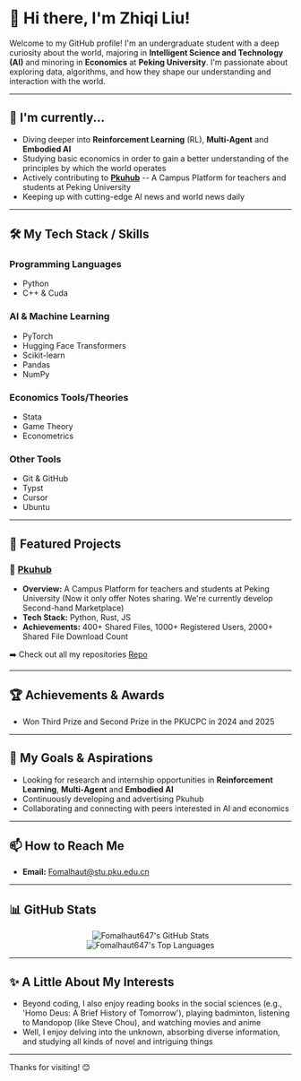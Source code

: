 # 👋 Hi there, I'm Zhiqi Liu!

Welcome to my GitHub profile! I'm an undergraduate student with a deep curiosity about the world, majoring in **Intelligent Science and Technology (AI)** and minoring in **Economics** at **Peking University**. I'm passionate about exploring data, algorithms, and how they shape our understanding and interaction with the world.

---

## 🌱 I'm currently...

* Diving deeper into **Reinforcement Learning** (RL), **Multi-Agent** and **Embodied AI**
* Studying basic economics in order to gain a better understanding of the principles by which the world operates
* Actively contributing to [**Pkuhub**](https://pkuhub.cn "Pkuhub") -- A Campus Platform for teachers and students at Peking University
* Keeping up with cutting-edge AI news and world news daily

---

## 🛠️ My Tech Stack / Skills

### Programming Languages
* Python
* C++ & Cuda

### AI & Machine Learning
* PyTorch
* Hugging Face Transformers
* Scikit-learn
* Pandas
* NumPy

### Economics Tools/Theories
* Stata
* Game Theory
* Econometrics

### Other Tools
* Git & GitHub
* Typst
* Cursor
* Ubuntu

---

## 🚀 Featured Projects

### 🌟 [Pkuhub](https://pkuhub.cn "Pkuhub")
* **Overview:** A Campus Platform for teachers and students at Peking University (Now it only offer Notes sharing. We're currently develop Second-hand Marketplace)
* **Tech Stack:** Python, Rust, JS
* **Achievements:** 400+ Shared Files, 1000+ Registered Users, 2000+ Shared File Download Count

➡️ Check out all my repositories [Repo](https://github.com/Fomalhaut647?tab=repositories "My Repo")

---

## 🏆 Achievements & Awards

* Won Third Prize and Second Prize in the PKUCPC in 2024 and 2025
  
---

## 🎯 My Goals & Aspirations

* Looking for research and internship opportunities in **Reinforcement Learning**, **Multi-Agent** and **Embodied AI**
* Continuously developing and advertising Pkuhub
* Collaborating and connecting with peers interested in AI and economics

---

## 📫 How to Reach Me

* **Email:** Fomalhaut@stu.pku.edu.cn

---

## 📊 GitHub Stats

<p align="center">
  <img src="https://github-readme-stats.vercel.app/api?username=Fomalhaut647&show_icons=true&theme=radical&rank_icon=github" alt="Fomalhaut647's GitHub Stats" />
  <br/>
  <img src="https://github-readme-stats.vercel.app/api/top-langs/?username=Fomalhaut647&layout=compact&theme=radical" alt="Fomalhaut647's Top Languages" />
</p>

---

## ✨ A Little About My Interests

* Beyond coding, I also enjoy reading books in the social sciences (e.g., 'Homo Deus: A Brief History of Tomorrow'), playing badminton, listening to Mandopop (like Steve Chou), and watching movies and anime
* Well, I enjoy delving into the unknown, absorbing diverse information, and studying all kinds of novel and intriguing things

---

Thanks for visiting! 😊
